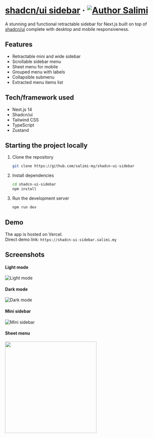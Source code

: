 # [shadcn/ui sidebar](https://shadcn-ui-sidebar.salimi.my) &middot; [![Author Salimi](https://img.shields.io/badge/Author-Salimi-%3C%3E)](https://www.salimi.my)

A stunning and functional retractable sidebar for Next.js built on top of [shadcn/ui](https://ui.shadcn.com) complete with desktop and mobile responsiveness.

## Features

- Retractable mini and wide sidebar
- Scrollable sidebar menu
- Sheet menu for mobile
- Grouped menu with labels
- Collapsible submenu
- Extracted menu items list

## Tech/framework used

- Next.js 14
- Shadcn/ui
- Tailwind CSS
- TypeScript
- Zustand

## Starting the project locally

1. Clone the repository

   ```bash
   git clone https://github.com/salimi-my/shadcn-ui-sidebar
   ```

2. Install dependencies

   ```bash
   cd shadcn-ui-sidebar
   npm install
   ```

3. Run the development server

   ```bash
   npm run dev
   ```

## Demo

The app is hosted on Vercel. 
<br>
Direct demo link: `https://shadcn-ui-sidebar.salimi.my`

## Screenshots

#### Light mode

![Light mode](/screenshots/screenshot-1.png)

#### Dark mode

![Dark mode](/screenshots/screenshot-2.png)

#### Mini sidebar

![Mini sidebar](/screenshots/screenshot-3.png)

#### Sheet menu

<img src="/screenshots/screenshot-4.png" width="300">
